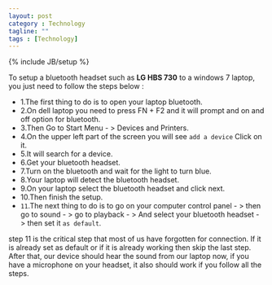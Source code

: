 ```yaml
---
layout: post
category : Technology
tagline: ""
tags : [Technology]
---
```

{% include JB/setup %}

To setup a bluetooth headset such as __LG HBS 730__ to a windows 7 laptop, you just need to follow the steps below :

* 1.The first thing to do is to open your laptop bluetooth.
* 2.On dell laptop you need to press FN + F2 and it will prompt and on and off option for bluetooth.
* 3.Then Go to Start Menu - > Devices and Printers.
* 4.On the upper left part of the screen you will see `add a device` Click on it.
* 5.It will search for a device.
* 6.Get your bluetooth headset.
* 7.Turn on the bluetooth and wait for the light to turn blue.
* 8.Your laptop will detect the bluetooth headset.
* 9.On your laptop select the bluetooth headset and click next.
* 10.Then finish the setup.
* `11`.The next thing to do is to go on your computer control panel - > then go to sound - > go to playback - > And select your bluetooth headset - > then set it `as default`.

step 11 is the critical step that most of us have forgotten for connection.
If it is already set as default or if it is already working then skip the last step.
After that, our device should hear the sound from our laptop now, if you have a microphone on your headset, it also should work if you follow all the steps.
